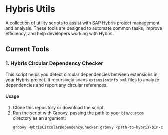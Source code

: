 # Hybris Utils

A collection of utility scripts to assist with SAP Hybris project management and analysis. These tools are designed to automate common tasks, improve efficiency, and help developers working with Hybris.

## Current Tools

### 1. Hybris Circular Dependency Checker

This script helps you detect circular dependencies between extensions in your Hybris project. It recursively scans `extensioninfo.xml` files to analyze dependencies and report any circular references.

#### Usage
1. Clone this repository or download the script.
2. Run the script with Groovy, passing the path to your `bin/custom` directory as an argument:
   ```bash
   groovy HybrisCircularDependencyChecker.groovy <path-to-hybris-bin-custom>
